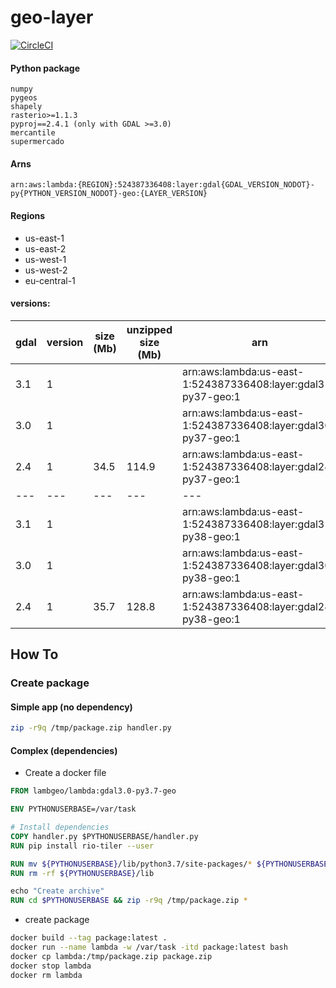 # geo-layer

[![CircleCI](https://circleci.com/gh/lambgeo/geo-layer.svg?style=svg)](https://circleci.com/gh/lambgeo/geo-layer)

#### Python package

```
numpy
pygeos
shapely
rasterio>=1.1.3
pyproj==2.4.1 (only with GDAL >=3.0)
mercantile
supermercado
```

#### Arns

`arn:aws:lambda:{REGION}:524387336408:layer:gdal{GDAL_VERSION_NODOT}-py{PYTHON_VERSION_NODOT}-geo:{LAYER_VERSION}`

#### Regions
- us-east-1
- us-east-2
- us-west-1
- us-west-2
- eu-central-1

#### versions:

gdal | version | size (Mb)| unzipped size (Mb)| arn
  ---|      ---|       ---|                ---| ---
3.1  |        1|          |                   | arn:aws:lambda:us-east-1:524387336408:layer:gdal31-py37-geo:1
3.0  |        1|          |                   | arn:aws:lambda:us-east-1:524387336408:layer:gdal30-py37-geo:1
2.4  |        1|      34.5|              114.9| arn:aws:lambda:us-east-1:524387336408:layer:gdal24-py37-geo:1
  ---|      ---|       ---|                ---| ---
3.1  |        1|          |                   | arn:aws:lambda:us-east-1:524387336408:layer:gdal31-py38-geo:1
3.0  |        1|          |                   | arn:aws:lambda:us-east-1:524387336408:layer:gdal30-py38-geo:1
2.4  |        1|      35.7|              128.8| arn:aws:lambda:us-east-1:524387336408:layer:gdal24-py38-geo:1

## How To

### Create package

#### Simple app (no dependency)

```bash
zip -r9q /tmp/package.zip handler.py
```

#### Complex (dependencies)

- Create a docker file 
```dockerfile
FROM lambgeo/lambda:gdal3.0-py3.7-geo

ENV PYTHONUSERBASE=/var/task

# Install dependencies
COPY handler.py $PYTHONUSERBASE/handler.py
RUN pip install rio-tiler --user

RUN mv ${PYTHONUSERBASE}/lib/python3.7/site-packages/* ${PYTHONUSERBASE}/
RUN rm -rf ${PYTHONUSERBASE}/lib

echo "Create archive"
RUN cd $PYTHONUSERBASE && zip -r9q /tmp/package.zip *
``` 

- create package
```bash
docker build --tag package:latest .
docker run --name lambda -w /var/task -itd package:latest bash
docker cp lambda:/tmp/package.zip package.zip
docker stop lambda
docker rm lambda
```
